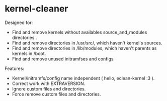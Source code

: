 kernel-cleaner
==============

Designed for:

<ul>
<li>Find and remove kernels without availables source_and_modules directories .</li>
<li>Find and remove directories in /usr/src/, which haven't kernel's sources.</li>
<li>Find and remove directories in /lib/modules, which haven't parents as kernels in /boot.</li>
<li>Find and remove unused initramfses and configs</li>
</ul>

Features:
<ul>
<li>Kernel/initramfs/config name independent ( hello, eclean-kernel :3 ).</li>
<li>Correct work with EXTRAVERSION.</li>
<li>Ignore custom files and directories.</li>
<li>Force remove custom files and directories.</li>
</ul>
